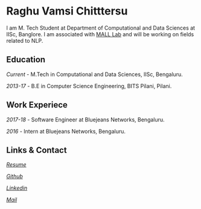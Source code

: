 # Raghu Vamsi Chitttersu

I am M. Tech Student at Department of Computational and Data Sciences at IISc, Banglore. I am associated with [MALL Lab](http://malllabiisc.github.io/) and will be working on fields related to NLP.

## Education

*Current* - M.Tech in Computational and Data Sciences, IISc, Bengaluru.

*2013-17* - B.E in Computer Science Engineering, BITS Pilani, Pilani.

## Work Experiece

*2017-18* - Software Engineer at Bluejeans Networks, Bengaluru.

*2016*    - Intern at Bluejeans Networks, Bengaluru.

## Links & Contact

[*Resume*](https://drive.google.com/open?id=1s8OAejScB-feWWKaQ8vvIgTzYcqXWkr1)

[*Github*](https://github.com/rv-chittersu)

[*Linkedin*](https://www.linkedin.com/in/raghu-vamsi-chittersu/)

[*Mail*](mailto:raghu.krishna8@gmail.com)
